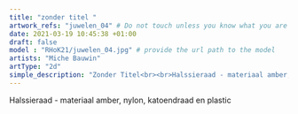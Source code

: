 ```yaml
---
title: "zonder titel "
artwork_refs: "juwelen_04" # Do not touch unless you know what you are doing
date: 2021-03-19 10:45:38 +01:00
draft: false
model : "RHoK21/juwelen_04.jpg" # provide the url path to the model
artists: "Miche Bauwin"
artType: "2d"
simple_description: "Zonder Titel<br><br>Halssieraad - materiaal amber, nylon, katoendraad en plastic. <br><br>Een werk door Miche Bauwin binnen de afdeling Juweelontwerp/Edelmetaal.<br><br><br><br> Een project gerealiseerd door Dirk Derom in opdracht van het <a href='https://www.sdko.brussels'>SDKO</a> en met steun van de <a href='https://www.vgc.be/wie-zijn-wij/actief-beleid-brussel/onderwijs'>VGC</a>."
---
```

Halssieraad - materiaal amber, nylon, katoendraad en plastic
